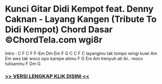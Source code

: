 
 # Kunci Gitar Didi Kempot feat. Denny Caknan - Layang Kangen (Tribute To Didi Kempot) Chord Dasar ©ChordTela.com wgi8r


Intro : C F C F F-Em Dm Em F G C C F C layangmu tak tompo wingi kuwi Am Em wes tak woco opo karepe atimu F G Em Am trenyuh ati iki.. moco tulisanmu F Dm G

###  <a href="https://shortlighzx.web.app?sq=Kunci Gitar Didi Kempot feat. Denny Caknan - Layang Kangen (Tribute To Didi Kempot) Chord Dasar ©ChordTela.com"> >> VERSI LENGKAP KLIK DISINI << </a>
